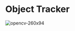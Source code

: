 # Object Tracker

![opencv-260x94](https://github.com/RodrigoSturm14/Object-Tracker/assets/105557226/02de9c47-43e5-4cef-95ed-902b8eefb89a)




